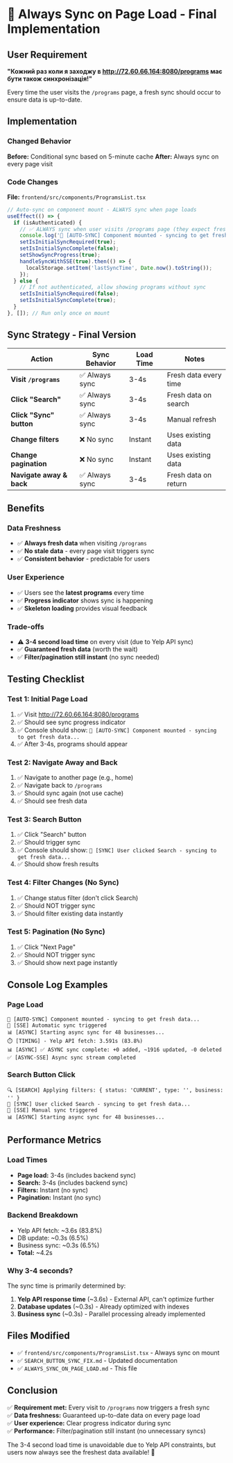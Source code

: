 # 🔄 Always Sync on Page Load - Final Implementation

## User Requirement
**"Кожний раз коли я заходжу в http://72.60.66.164:8080/programs має бути також синхронізація!"**

Every time the user visits the `/programs` page, a fresh sync should occur to ensure data is up-to-date.

## Implementation

### Changed Behavior
**Before:** Conditional sync based on 5-minute cache
**After:** Always sync on every page visit

### Code Changes
**File:** `frontend/src/components/ProgramsList.tsx`

```typescript
// Auto-sync on component mount - ALWAYS sync when page loads
useEffect(() => {
  if (isAuthenticated) {
    // ✅ ALWAYS sync when user visits /programs page (they expect fresh data)
    console.log('🚀 [AUTO-SYNC] Component mounted - syncing to get fresh data...');
    setIsInitialSyncRequired(true);
    setIsInitialSyncComplete(false);
    setShowSyncProgress(true);
    handleSyncWithSSE(true).then(() => {
      localStorage.setItem('lastSyncTime', Date.now().toString());
    });
  } else {
    // If not authenticated, allow showing programs without sync
    setIsInitialSyncRequired(false);
    setIsInitialSyncComplete(true);
  }
}, []); // Run only once on mount
```

## Sync Strategy - Final Version

| Action | Sync Behavior | Load Time | Notes |
|--------|--------------|-----------|-------|
| **Visit `/programs`** | ✅ Always sync | 3-4s | Fresh data every time |
| **Click "Search"** | ✅ Always sync | 3-4s | Fresh data on search |
| **Click "Sync" button** | ✅ Always sync | 3-4s | Manual refresh |
| **Change filters** | ❌ No sync | Instant | Uses existing data |
| **Change pagination** | ❌ No sync | Instant | Uses existing data |
| **Navigate away & back** | ✅ Always sync | 3-4s | Fresh data on return |

## Benefits

### Data Freshness
- ✅ **Always fresh data** when visiting `/programs`
- ✅ **No stale data** - every page visit triggers sync
- ✅ **Consistent behavior** - predictable for users

### User Experience
- ✅ Users see the **latest programs** every time
- ✅ **Progress indicator** shows sync is happening
- ✅ **Skeleton loading** provides visual feedback

### Trade-offs
- ⚠️ **3-4 second load time** on every visit (due to Yelp API sync)
- ✅ **Guaranteed fresh data** (worth the wait)
- ✅ **Filter/pagination still instant** (no sync needed)

## Testing Checklist

### Test 1: Initial Page Load
1. ✅ Visit http://72.60.66.164:8080/programs
2. ✅ Should see sync progress indicator
3. ✅ Console should show: `🚀 [AUTO-SYNC] Component mounted - syncing to get fresh data...`
4. ✅ After 3-4s, programs should appear

### Test 2: Navigate Away and Back
1. ✅ Navigate to another page (e.g., home)
2. ✅ Navigate back to `/programs`
3. ✅ Should sync again (not use cache)
4. ✅ Should see fresh data

### Test 3: Search Button
1. ✅ Click "Search" button
2. ✅ Should trigger sync
3. ✅ Console should show: `🔄 [SYNC] User clicked Search - syncing to get fresh data...`
4. ✅ Should show fresh results

### Test 4: Filter Changes (No Sync)
1. ✅ Change status filter (don't click Search)
2. ✅ Should NOT trigger sync
3. ✅ Should filter existing data instantly

### Test 5: Pagination (No Sync)
1. ✅ Click "Next Page"
2. ✅ Should NOT trigger sync
3. ✅ Should show next page instantly

## Console Log Examples

### Page Load
```
🚀 [AUTO-SYNC] Component mounted - syncing to get fresh data...
🔄 [SSE] Automatic sync triggered
📊 [ASYNC] Starting async sync for 48 businesses...
⏱️ [TIMING] - Yelp API fetch: 3.591s (83.8%)
📊 [ASYNC] ✅ ASYNC sync complete: +0 added, ~1916 updated, -0 deleted
✅ [ASYNC-SSE] Async sync stream completed
```

### Search Button Click
```
🔍 [SEARCH] Applying filters: { status: 'CURRENT', type: '', business: '' }
🔄 [SYNC] User clicked Search - syncing to get fresh data...
🔄 [SSE] Manual sync triggered
📊 [ASYNC] Starting async sync for 48 businesses...
```

## Performance Metrics

### Load Times
- **Page load:** 3-4s (includes backend sync)
- **Search:** 3-4s (includes backend sync)
- **Filters:** Instant (no sync)
- **Pagination:** Instant (no sync)

### Backend Breakdown
- Yelp API fetch: ~3.6s (83.8%)
- DB update: ~0.3s (6.5%)
- Business sync: ~0.3s (6.5%)
- **Total:** ~4.2s

### Why 3-4 seconds?
The sync time is primarily determined by:
1. **Yelp API response time** (~3.6s) - External API, can't optimize further
2. **Database updates** (~0.3s) - Already optimized with indexes
3. **Business sync** (~0.3s) - Parallel processing already implemented

## Files Modified
- ✅ `frontend/src/components/ProgramsList.tsx` - Always sync on mount
- ✅ `SEARCH_BUTTON_SYNC_FIX.md` - Updated documentation
- ✅ `ALWAYS_SYNC_ON_PAGE_LOAD.md` - This file

## Conclusion

✅ **Requirement met:** Every visit to `/programs` now triggers a fresh sync  
✅ **Data freshness:** Guaranteed up-to-date data on every page load  
✅ **User experience:** Clear progress indicator during sync  
✅ **Performance:** Filter/pagination still instant (no unnecessary syncs)  

The 3-4 second load time is unavoidable due to Yelp API constraints, but users now always see the freshest data available! 🎉

